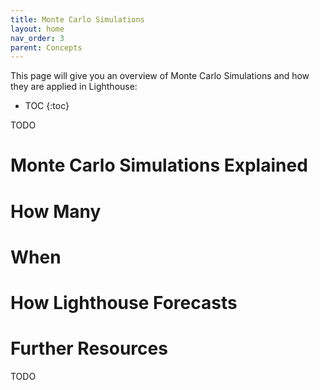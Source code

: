 ```yaml
---
title: Monte Carlo Simulations
layout: home
nav_order: 3
parent: Concepts
---
```


This page will give you an overview of Monte Carlo Simulations and how they are applied in Lighthouse:  

- TOC
{:toc}

TODO

# Monte Carlo Simulations Explained

# How Many

# When

# How Lighthouse Forecasts

# Further Resources
TODO